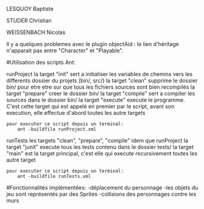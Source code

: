 LESQUOY Baptiste

STUDER Christian

WEISSENBACH Nicolas


Il y a quelques problemes avec le plugin objectAid : le lien d'héritage n'apparait pas entre "Character" et "Playable".

#Utilisation des scripts Ant:

runProject
	la target "init" sert a initialiser les variables de chemins vers les differents dossier du projets (bin/, src/)
	la target "clean" supprime le dossier bin/ pour etre etre sur que tous les fichiers sources sont bien recompilés
	la target "prepare" creer le dossier bin/
	la target "compile" sert a compiler les sources dans le dossier bin/
	la target "execute" execute le programme. C'est cette target qui est appelé en premier par le script, avant son execution, elle effectue d'abord toutes les autre targets
	
	pour executer ce script depuis un terminal:
		ant -buildfile runProject.xml
		
runTests
	les targets "clean", "prepare", "compile" idem que runProject
	la target "junit" execute tous les tests contenu dans le dossier tests/
	la target "main" est la target principal, c'est elle qui execute recursivement toutes les autre target
	
	pour executer ce script depuis un terminal:
		ant -buildfile runTests.xml
		
#Fonctionnalités implémentées:
	-déplacement du personnage
	-les objets du jeu sont représentés par des Sprites
	-collisions des personnages contre les murs

